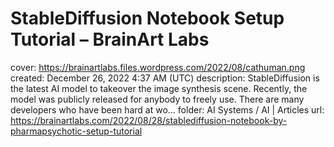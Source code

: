# StableDiffusion Notebook Setup Tutorial – BrainArt Labs

cover: https://brainartlabs.files.wordpress.com/2022/08/cathuman.png
created: December 26, 2022 4:37 AM (UTC)
description: StableDiffusion is the latest AI model to takeover the image synthesis scene. Recently, the model was publicly released for anybody to freely use. There are many developers who have been hard at wo…
folder: AI Systems / AI | Articles
url: https://brainartlabs.com/2022/08/28/stablediffusion-notebook-by-pharmapsychotic-setup-tutorial